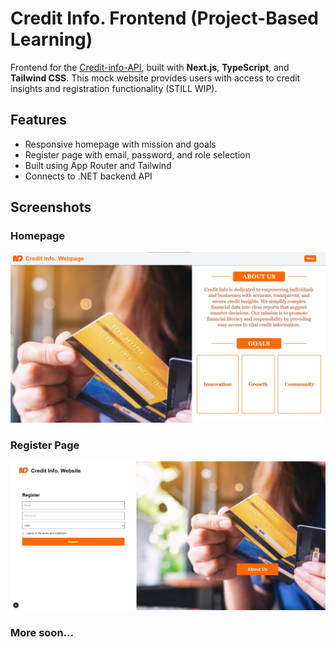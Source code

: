 
# Credit Info. Frontend (Project-Based Learning) 

Frontend for the [Credit-info-API](https://github.com/NawafAldhawi/Credit-info-API), built with **Next.js**, **TypeScript**, and **Tailwind CSS**. This mock website provides users with access to credit insights and registration functionality (STILL WIP).

## Features

- Responsive homepage with mission and goals
- Register page with email, password, and role selection
- Built using App Router and Tailwind
- Connects to .NET backend API

## Screenshots

### Homepage
![Homepage](public/Screenshots/homepage.jpg)

### Register Page
![Register Page](public/Screenshots/registerpage.jpg)

### More soon...
